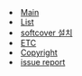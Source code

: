 <li class="sidebar-brand">
    <a href="#/intro">
        <i class="fa fa-home"></i> Main
    </a>
</li>


<li class="sidebar-brand">
    <a href="#/list">
        List
    </a>
</li>

<li>
    <a href="#/softcover설치">softcover 설치</a>
</li>

<li class="sidebar-brand">
    <a href="#">
        ETC
    </a>
</li>
<li>
    <a href="#/copyright">Copyright</a>
</li>
<li>
    <a href="https://github.com/KMOnGoing/KMOnGoing.github.io/issues" target='_blank'>issue report</a>
</li>
